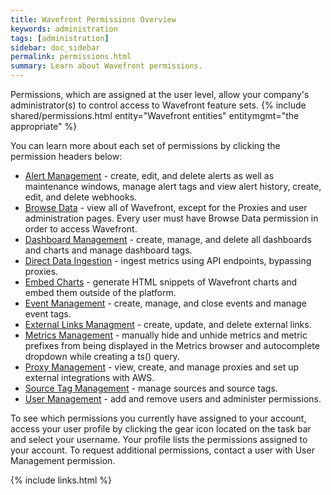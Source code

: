 ```yaml
---
title: Wavefront Permissions Overview
keywords: administration
tags: [administration]
sidebar: doc_sidebar
permalink: permissions.html
summary: Learn about Wavefront permissions.
---
```


Permissions, which are assigned at the user level, allow your company's administrator(s) to control access to Wavefront feature sets. {% include shared/permissions.html entity="Wavefront entities" entitymgmt="the appropriate" %}

You can learn more about each set of permissions by clicking the permission headers below:
 
- [Alert Management](alerts_managing) - create, edit, and delete alerts as well as maintenance windows, manage alert tags and view alert history, create, edit, and delete webhooks.
- [Browse Data]() - view all of Wavefront, except for the Proxies and user administration pages. Every user must have Browse Data permission in order to access Wavefront.
- [Dashboard Management](dashboards_managing) - create, manage, and delete all dashboards and charts and manage dashboard tags.
- [Direct Data Ingestion]() - ingest metrics using API endpoints, bypassing proxies.
- [Embed Charts]() - generate HTML snippets of Wavefront charts and embed them outside of the platform.
- [Event Management](events_managing) - create, manage, and close events and manage event tags.
- [External Links Managment](external_links_managing) - create, update, and delete external links.
- [Metrics Management]() - manually hide and unhide metrics and metric prefixes from being displayed in the Metrics browser and autocomplete dropdown while creating a ts() query.
- [Proxy Management](proxies_managing) - view, create, and manage proxies and set up external integrations with AWS.
- [Source Tag Management](sources_managing) - manage sources and source tags.
- [User Management](users_managing) - add and remove users and administer permissions.

To see which permissions you currently have assigned to your account, access your user profile by clicking the gear icon <i class="fa fa-cog"></i> located on the task bar and select your username. Your profile lists the permissions assigned to your account. To request additional permissions, contact a user with User Management permission.

{% include links.html %}

